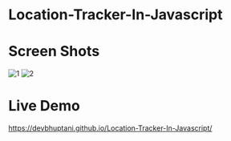 # Location-Tracker-In-Javascript

# Screen Shots
![1](https://user-images.githubusercontent.com/93428433/156877383-444ac7f5-ee11-4273-a116-d62e7054eb54.jpg)
![2](https://user-images.githubusercontent.com/93428433/156877386-54eead23-2690-49f0-adda-0648e5b4b88d.jpg)

# Live Demo
https://devbhuptani.github.io/Location-Tracker-In-Javascript/
